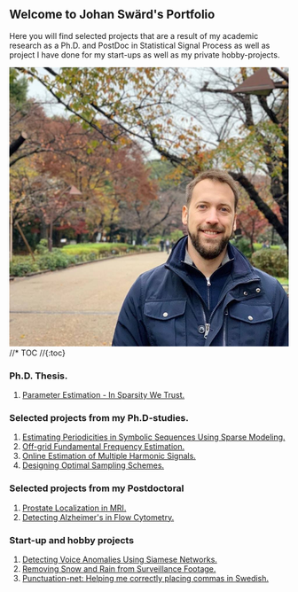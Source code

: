 ## Welcome to Johan Swärd's Portfolio

Here you will find selected projects that are a result of my academic research as a Ph.D. and PostDoc in Statistical Signal Process as well as project I have done for my start-ups as well as my private hobby-projects.

![Johan Swärd](/Images/Johan_Sward.jpg)
//* TOC
//{:toc}

### Ph.D. Thesis.
1. [Parameter Estimation - In Sparsity We Trust.](https://portal.research.lu.se/portal/files/29950771/thesis_Johan_Sward.pdf)

### Selected projects from my Ph.D-studies.
1. [Estimating Periodicities in Symbolic Sequences Using Sparse Modeling.](https://johansward.github.io/Portfolio/Symbolic_periodicities)
2. [Off-grid Fundamental Frequency Estimation.](https://johansward.github.io/Portfolio/Off_grid)
3. [Online Estimation of Multiple Harmonic Signals.](https://johansward.github.io/Portfolio/Online_pitch)
4. [Designing Optimal Sampling Schemes.](https://johansward.github.io/Portfolio/Sampling)

### Selected projects from my Postdoctoral
1. [Prostate Localization in MRI.](https://johansward.github.io/Portfolio/Prostate_localization)
2. [Detecting Alzheimer's in Flow Cytometry.](https://johansward.github.io/Portfolio/Alzheimer_detection)

### Start-up and hobby projects
1. [Detecting Voice Anomalies Using Siamese Networks.](https://johansward.github.io/Portfolio/Voice_siamese)
2. [Removing Snow and Rain from Surveillance Footage.](https://johansward.github.io/Portfolio/Snow_remover)
3. [Punctuation-net: Helping me correctly placing commas in Swedish.](https://johansward.github.io/Portfolio/Punctuation_net)


